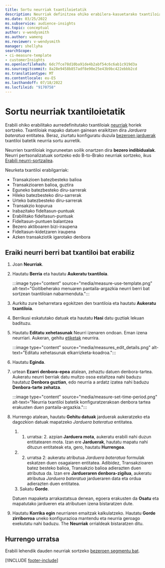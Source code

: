 ```yaml
---
title: Sortu neurriak txantiloietatik
description: Neurriak definitzea ohiko erabilera-kasuetarako txantiloiak erabiliz.
ms.date: 03/25/2022
ms.subservice: audience-insights
ms.topic: conceptual
author: v-wendysmith
ms.author: wameng
ms.reviewer: v-wendysmith
manager: shellyha
searchScope:
- ci-measure-template
- customerInsights
ms.openlocfilehash: 6dc7fce78d10ba91de4b2abf54c6c6ab1c919d3a
ms.sourcegitcommit: 8a28e9458b857adf8e90e25e43b9bc422ebbb2cd
ms.translationtype: MT
ms.contentlocale: eu-ES
ms.lasthandoff: 07/18/2022
ms.locfileid: "9170758"
---
```

# <a name="create-measures-from-templates"></a>Sortu neurriak txantiloietatik

Erabili ohiko erabilitako aurredefinitutako txantiloiak [neurriak](measures.md) horiek sortzeko. Txantiloiak mapako datuen gainean eraikitzen dira *Jarduera bateratua* entitatea. Beraz, ziurtatu konfiguratu duzula [bezeroen jarduerak](activities.md) txantiloi batetik neurria sortu aurretik.

Neurrien txantiloiak inguruneetan soilik onartzen dira **bezero indibidualak**. Neurri pertsonalizatuak sortzeko edo B-to-Brako neurriak sortzeko, ikus [Erabili neurri-sortzailea](measure-builder.md).

Neurketa txantiloi erabilgarriak:
- Transakzioen batezbesteko balioa
- Transakzioaren balioa, guztira
- Eguneko batezbesteko diru-sarrerak
- Hileko batezbesteko diru-sarrerak
- Urteko batezbesteko diru-sarrerak
- Transakzio kopurua
- Irabazitako fideltasun-puntuak
- Erabilitako fideltasun-puntuak
- Fideltasun-puntuen balantzea
- Bezero aktiboaren bizi-iraupena
- Fideltasun-kidetzaren iraupena
- Azken transakziotik igarotako denbora

## <a name="build-a-new-measure-using-a-template"></a>Eraiki neurri berri bat txantiloi bat erabiliz

1. Joan **Neurriak**.

1. Hautatu **Berria** eta hautatu **Aukeratu txantiloia**.

   :::image type="content" source="media/measure-use-template.png" alt-text="Goitibeherako menuaren pantaila-argazkia neurri berri bat sortzean txantiloian nabarmenduta.":::

1. Aurkitu zure beharretara egokitzen den txantiloia eta hautatu **Aukeratu txantiloia**.

1. Berrikusi eskatutako datuak eta hautatu **Hasi** datu guztiak lekuan badituzu.

1. Hautatu **Editatu xehetasunak** Neurri izenaren ondoan. Eman izena neurriari. Aukeran, gehitu [etiketak](work-with-tags-columns.md#manage-tags) neurrira.

   :::image type="content" source="media/measures_edit_details.png" alt-text="Editatu xehetasunak elkarrizketa-koadroa.":::

1. Hautatu **Eginda**.

1. urtean **Ezarri denbora-epea** atalean, zehaztu datuen denbora-tartea. Aukeratu neurri berriak datu multzo osoa estaltzea nahi baduzu hautatuz **Denbora guztian**, edo neurria a ardatz izatea nahi baduzu **Denbora-tarte zehatza**.

   :::image type="content" source="media/measure-set-time-period.png" alt-text="Neurria txantiloi batetik konfiguratzerakoan denbora tartea erakusten duen pantaila-argazkia.":::

1. Hurrengo atalean, hautatu **Gehitu datuak** jarduerak aukeratzeko eta dagozkion datuak mapatzeko *Jarduera bateratua* entitatea.

    1. 1. urratsa: 2. azpian **Jarduera mota**, aukeratu erabili nahi duzun entitatearen mota. Izan ere **Jarduerak**, hautatu mapatu nahi dituzun entitateak eta, gero, hautatu **Hurrengoa**.
    1. 2. urratsa 2: aukeratu atributua *Jarduera bateratua* formulak eskatzen duen osagaiaren entitatea. Adibidez, Transakzioaren batez besteko balioa, Transakzio balioa adierazten duen atributua da. Izan ere **Jardueraren denbora-zigilua**, aukeratu atributua *Jarduera bateratua* jardueraren data eta ordua adierazten duen entitatea.
    1. Sakatu **Gorde**.

    Datuen mapaketa arrakastatsua denean, egoera erakusten da **Osatu** eta mapatutako jardueren eta atributuen izena bistaratzen dute.

1. Hautatu **Korrika egin** neurriaren emaitzak kalkulatzeko. Hautatu **Gorde zirriborroa** uneko konfigurazioa mantendu eta neurria geroago exekutatu nahi baduzu. The **Neurriak** orrialdeak bistaratzen ditu.

## <a name="next-step"></a>Hurrengo urratsa

Erabili lehendik dauden neurriak sortzeko [bezeroen segmentu bat](segments.md).

[!INCLUDE [footer-include](includes/footer-banner.md)]
